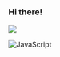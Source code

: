 ### Hi there!

![](https://komarev.com/ghpvc/?username=fvrrrf&color=4d3a31&style=for-the-badge&label=viewing+a+profile)

![JavaScript](https://img.shields.io/badge/javascript-%23323330.svg?style=for-the-badge&logo=javascript&logoColor=FFFFFF)
